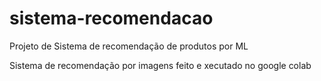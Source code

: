# sistema-recomendacao
Projeto de Sistema de recomendação de produtos por ML

Sistema de recomendação por imagens feito e xecutado no google colab
